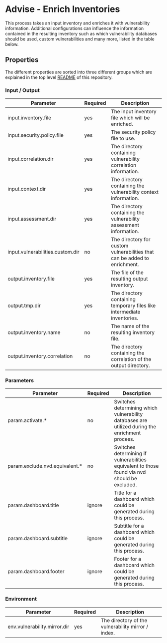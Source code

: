 # Advise - Enrich Inventories

This process takes an input inventory and enriches it with vulnerability information. Additional configurations can influence
the information contained in the resulting inventory such as which vulnerability databases should be used, custom vulnerabilities and
many more, listed in the table below.

## Properties

The different properties are sorted into three different groups which are explained in the top level [README](../README.md#processor-conventions)
of this repository.

### Input / Output
| Parameter                        | Required | Description                                                               |
|----------------------------------|----------|---------------------------------------------------------------------------|
| input.inventory.file             | yes      | The input inventory file which will be enriched.                          |
| input.security.policy.file       | yes      | The security policy file to use.                                          |
| input.correlation.dir            | yes      | The directory containing vulnerability correlation information.           |
| input.context.dir                | yes      | The directory containing the vulnerability context information.           |
| input.assessment.dir             | yes      | The directory containing the vulnerability assessment information.        |
| input.vulnerabilities.custom.dir | no       | The directory for custom vulnerabilities that can be added to enrichment. |
| output.inventory.file            | yes      | The file of the resulting output inventory.                               |
| output.tmp.dir                   | yes      | The directory containing temporary files like intermediate inventories.   |
| output.inventory.name            | no       | The name of the resulting inventory file.                                 |
| output.inventory.correlation     | no       | The directory containing the correlation of the output directory.         |

### Parameters
| Parameter                      | Required | Description                                                                                    |
|--------------------------------|----------|------------------------------------------------------------------------------------------------|
| param.activate.*               | no       | Switches determining which vulnerability databases are utilized during the enrichment process. |
| param.exclude.nvd.equivalent.* | no       | Switches determining if vulnerabilities equivalent to those found via nvd should be excluded.  |
| param.dashboard.title          | ignore   | Title for a dashboard which could be generated during this process.                            |
| param.dashboard.subtitle       | ignore   | Subtitle for a dashboard which could be generated during this process.                         |
| param.dashboard.footer         | ignore   | Footer for a dashboard which could be generated during this process.                           |

### Environment
| Parameter                        | Required | Description                                                                                    |
|----------------------------------|----------|------------------------------------------------------------------------------------------------|
| env.vulnerability.mirror.dir     | yes      | The directory of the vulnerability mirror / index.                                             |
